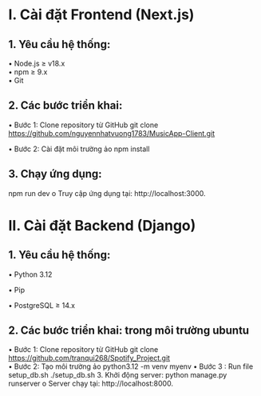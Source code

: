# I.	Cài đặt Frontend (Next.js)
## 1.	Yêu cầu hệ thống:
•	Node.js ≥ v18.x
<br>
•	npm ≥ 9.x
<br>
•	Git
## 2.	Các bước triển khai:
•	Bước 1: Clone repository từ GitHub
git clone https://github.com/nguyennhatvuong1783/MusicApp-Client.git
 
•	Bước 2: Cài đặt môi trường ảo
npm install
 
## 3.	Chạy ứng dụng:
npm run dev
o	Truy cập ứng dụng tại: http://localhost:3000.
 
# II.	Cài đặt Backend (Django)
## 1.	Yêu cầu hệ thống:
•	Python 3.12

•	Pip

•	PostgreSQL ≥ 14.x
## 2.	Các bước triển khai: trong môi trường ubuntu
•	Bước 1: Clone repository từ GitHub
git clone https://github.com/tranqui268/Spotify_Project.git
<br>
•	Bước 2: Tạo môi trường ảo
python3.12 -m venv myenv
•	Bước 3 : Run file setup_db.sh
./setup_db.sh
3.	Khởi động server:
python manage.py runserver
o	Server chạy tại: http://localhost:8000.
